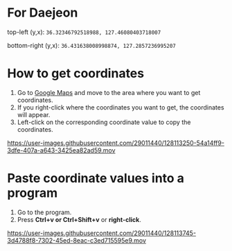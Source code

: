 # For Daejeon
 
top-left (y,x): `36.32346792518988, 127.46080403718007`

bottom-right (y,x): `36.431638008998874, 127.2857236995207`

# How to get coordinates

1. Go to [Google Maps](https://maps.google.com) and move to the area where you want to get coordinates.
2. If you right-click where the coordinates you want to get, the coordinates will appear.
3. Left-click on the corresponding coordinate value to copy the coordinates.

https://user-images.githubusercontent.com/29011440/128113250-54a14ff9-3dfe-407a-a643-3425ea82ad59.mov


# Paste coordinate values into a program

1. Go to the program.
2. Press **Ctrl+v or Ctrl+Shift+v** or **right-click**.

https://user-images.githubusercontent.com/29011440/128113745-3d4788f8-7302-45ed-8eac-c3ed715595e9.mov

